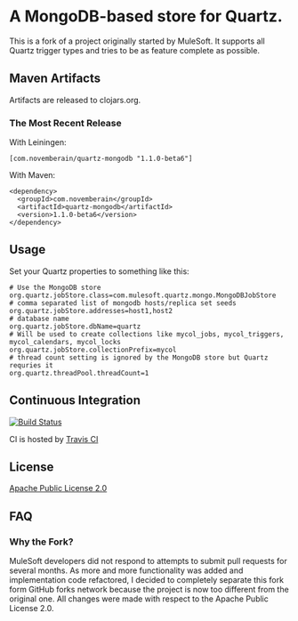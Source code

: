 # A MongoDB-based store for Quartz.

This is a fork of a project originally started by MuleSoft. It supports all Quartz trigger types and
tries to be as feature complete as possible.

## Maven Artifacts

Artifacts are released to clojars.org.

### The Most Recent Release

With Leiningen:

    [com.novemberain/quartz-mongodb "1.1.0-beta6"]


With Maven:

    <dependency>
      <groupId>com.novemberain</groupId>
      <artifactId>quartz-mongodb</artifactId>
      <version>1.1.0-beta6</version>
    </dependency>


## Usage

Set your Quartz properties to something like this:

    # Use the MongoDB store
    org.quartz.jobStore.class=com.mulesoft.quartz.mongo.MongoDBJobStore
    # comma separated list of mongodb hosts/replica set seeds
    org.quartz.jobStore.addresses=host1,host2
    # database name
    org.quartz.jobStore.dbName=quartz
    # Will be used to create collections like mycol_jobs, mycol_triggers, mycol_calendars, mycol_locks
    org.quartz.jobStore.collectionPrefix=mycol
    # thread count setting is ignored by the MongoDB store but Quartz requries it
    org.quartz.threadPool.threadCount=1


## Continuous Integration

[![Build Status](https://secure.travis-ci.org/michaelklishin/quartz-mongodb.png?branch=master)](http://travis-ci.org/michaelklishin/quartz-mongodb)

CI is hosted by [Travis CI](http://travis-ci.org/)


## License

[Apache Public License 2.0](http://www.apache.org/licenses/LICENSE-2.0.html)


## FAQ

### Why the Fork?

MuleSoft developers did not respond to attempts to submit pull requests for several months. As more and more
functionality was added and implementation code refactored, I decided to completely separate this fork form GitHub forks network because
the project is now too different from the original one. All changes were made with respect to the Apache Public License 2.0.
